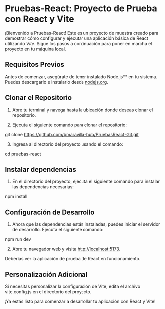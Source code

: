 # Pruebas-React: Proyecto de Prueba con React y Vite

¡Bienvenido a Pruebas-React! Este es un proyecto de muestra creado para demostrar cómo configurar y ejecutar una aplicación básica de React utilizando *Vite*. Sigue los pasos a continuación para poner en marcha el proyecto en tu máquina local.

## Requisitos Previos

Antes de comenzar, asegúrate de tener instalado Node.js** en tu sistema. Puedes descargarlo e instalarlo desde [nodejs.org](https://nodejs.org/).

## Clonar el Repositorio

1. Abre tu terminal y navega hasta la ubicación donde deseas clonar el repositorio.

2. Ejecuta el siguiente comando para clonar el repositorio:

git clone https://github.com/bmaravilla-hub/PruebasReact-Git.git

3. Ingresa al directorio del proyecto usando el comando:

cd pruebas-react

## Instalar dependencias

1. En el directorio del proyecto, ejecuta el siguiente comando para instalar las dependencias necesarias:

npm install

## Configuración de Desarrollo

1. Ahora que las dependencias están instaladas, puedes iniciar el servidor de desarrollo. Ejecuta el siguiente comando:

npm run dev

2. Abre tu navegador web y visita [http://localhost:5173](http://localhost:5173).

Deberías ver la aplicación de prueba de React en funcionamiento.

## Personalización Adicional

Si necesitas personalizar la configuración de Vite, edita el archivo vite.config.js en el directorio del proyecto.

¡Ya estás listo para comenzar a desarrollar tu aplicación con React y Vite!